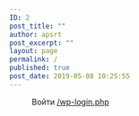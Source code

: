 ```yaml
---
ID: 2
post_title: ""
author: apsrt
post_excerpt: ""
layout: page
permalink: /
published: true
post_date: 2019-05-08 10:25:55
---
```

<!-- wp:image {"id":1338,"align":"center"} -->

<div class="wp-block-image">
  <figure class="aligncenter"><img src="http://apsrt.superuser.su/wp-content/uploads/2019/05/logo-apsrt.png" alt="" class="wp-image-1338" /><figcaption>Войти <a href="/wp-admin/">/wp-login.php</a></figcaption></figure>
</div>

<!-- /wp:image -->